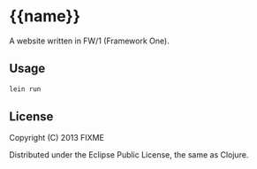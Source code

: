 # {{name}}

A website written in FW/1 (Framework One). 

## Usage

```bash
lein run
```

## License

Copyright (C) 2013 FIXME

Distributed under the Eclipse Public License, the same as Clojure.

